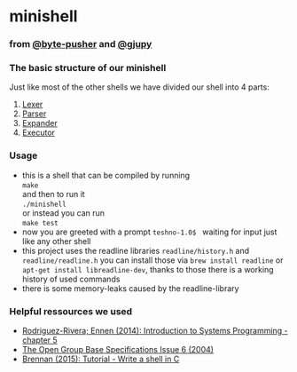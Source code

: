 # minishell
### from [@byte-pusher](https://github.com/byte-pusher) and [@gjupy](https://github.com/gjupy)<br>

### The basic structure of our minishell
Just like most of the other shells we have divided our shell into 4 parts:
1. [Lexer](https://github.com/gjupy/minishell/tree/main/lexer)
2. [Parser](https://github.com/gjupy/minishell/tree/main/parser)
3. [Expander](https://github.com/gjupy/minishell/tree/main/expander)
4. [Executor](https://github.com/gjupy/minishell/tree/main/executor)

### Usage
- this is a shell that can be compiled by running<br>`make`<br>and then to run it<br>`./minishell`<br>or instead you can run<br>`make test`
- now you are greeted with a prompt `teshno-1.0$ `&nbsp;waiting for input just like any other shell
- this project uses the readline libraries `readline/history.h` and `readline/readline.h` you can install those via `brew install readline` or `apt-get install libreadline-dev`, thanks to those there is a working history of used commands
- there is some memory-leaks caused by the readline-library

### Helpful ressources we used
- [Rodriguez-Rivera; Ennen (2014): Introduction to Systems Programming - chapter 5](https://www.cs.purdue.edu/homes/grr/SystemsProgrammingBook/Book/Chapter5-WritingYourOwnShell.pdf)
- [The Open Group Base Specifications Issue 6 (2004)](https://pubs.opengroup.org/onlinepubs/009695399/utilities/xcu_chap02.html)
- [Brennan (2015): Tutorial - Write a shell in C](https://brennan.io/2015/01/16/write-a-shell-in-c/)
